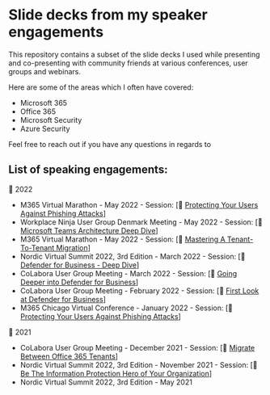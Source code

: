 # Slide decks from my speaker engagements
This repository contains a subset of the slide decks I used while presenting and co-presenting with community friends at various conferences, user groups and webinars.

Here are some of the areas which I often have covered:
- Microsoft 365
- Office 365
- Microsoft Security
- Azure Security

Feel free to reach out if you have any questions in regards to 

## List of speaking engagements:
📅 2022
- M365 Virtual Marathon - May 2022 - Session: [💾 <a href = "https://github.com/peterschmidtdk/Slidedecks/blob/main/2022/2022.05%20-%20M365VM22%20-%20Peter%20Schmidt%20-%20Protecting%20Your%20Users%20Against%20Phishing%20Attacks.pdf"> Protecting Your Users Against Phishing Attacks</a>] 
- Workplace Ninja User Group Denmark Meeting - May 2022 - Session: [💾 <a href = "https://github.com/peterschmidtdk/Slidedecks/blob/main/2022/2022.05%20-%20WorkplaceNinjaDK%20-%20Peter%20Schmidt%20-%20Teams%20Architecture%20Deep%20Dive.pdf"> Microsoft Teams Architecture Deep Dive</a>] 
- M365 Virtual Marathon - May 2022 - Session: [💾 <a href = "https://github.com/peterschmidtdk/Slidedecks/blob/main/2022/2022.05%20-%20M365VM22%20-%20Peter%20Schmidt%20-%20Mastering%20A%20Tenant-To-Tenant%20Migration.pdf"> Mastering A Tenant-To-Tenant Migration</a>] 
- Nordic Virtual Summit 2022, 3rd Edition - March 2022 - Session: [💾 <a href = "https://github.com/peterschmidtdk/Slidedecks/blob/main/2022/2022.03%20-%20NVS22%20-%20PeterSchmidtAndMortenThomsen%20-%20Defender%20for%20Business%20Deep%20Dive%20-%20Public.pdf"> Defender for Business - Deep Dive</a>] 
- CoLabora User Group Meeting - March 2022 - Session: [💾 <a href = "https://github.com/peterschmidtdk/Slidedecks/blob/main/2022/2022.03%20-%20CoLabora%202022%20March%20-%20Going%20Deeper%20into%20Defender%20for%20Business.pdf"> Going Deeper into Defender for Business</a>] 
- CoLabora User Group Meeting - February 2022 - Session: [💾 <a href = "https://github.com/peterschmidtdk/Slidedecks/blob/main/2022/2022.02%20-%20CoLabora%202022%20February%20-%20First%20Look%20at%20Defender%20for%20Business.pdf"> First Look at Defender for Business</a>] 
- M365 Chicago Virtual Conference - January 2022 - Session: [💾 <a href = "https://github.com/peterschmidtdk/Slidedecks/blob/main/2022/2022.01%20-%20M365%20-%20Peter%20Schmidt%20-%20Protecting%20Your%20Users%20Against%20Phishing%20Attacks.pdf"> Protecting Your Users Against Phishing Attacks</a>] 

📅 2021
- CoLabora User Group Meeting - December 2021 - Session: [💾 <a href = "https://github.com/peterschmidtdk/Slidedecks/blob/main/2021/2021.12%20-%20CoLabora%20December%202021%20-%20Migrate%20Between%20Office%20365%20Tenants.pdf"> Migrate Between Office 365 Tenants</a>] 
- Nordic Virtual Summit 2022, 3rd Edition - November 2021 - Session: [💾 <a href = "https://github.com/peterschmidtdk/Slidedecks/blob/main/2021/2021.11%20-%20NVS2021%20-%20PeterSchmidtAndMortenThomsen%20-%20Be%20the%20Information%20Protection%20Hero%20In%20Your%20Organization.pdf"> Be The Information Protection Hero of Your Organization</a>] 
- Nordic Virtual Summit 2022, 3rd Edition - May 2021
